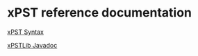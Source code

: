 # xPST reference documentation #

[xPST Syntax](http://xpst.googlecode.com/svn/trunk/xPSTLib/doc/syntax/index.html)

[xPSTLib Javadoc](http://xpst.googlecode.com/svn/site/javadoc/index.html)